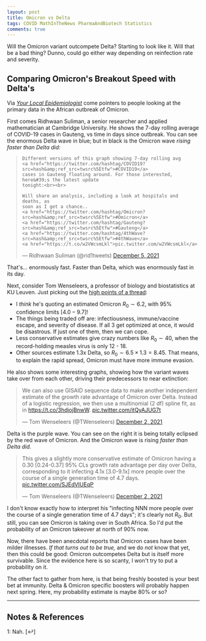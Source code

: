 ```yaml
---
layout: post
title: Omicron vs Delta
tags: COVID MathInTheNews PharmaAndBiotech Statistics
comments: true
---
```


Will the Omicron variant outcompete Delta?  Starting to look like it.  Will that be a bad
thing?  Dunno, could go either way depending on reinfection rate and severity.  

## Comparing Omicron's Breakout Speed with Delta's  

Via [_Your Local Epidemiologist_](https://yourlocalepidemiologist.substack.com/) come
pointers to people looking at the primary data in the African outbreak of Omicron.

First comes Ridhwaan Suliman, a senior researcher and applied mathematician at Cambridge
University.  He shows the 7-day rolling average of COVID-19 cases in Gauteng, vs time in
days since outbreak.  You can see the enormous Delta wave in blue; but in black is the
Omicron wave _rising faster than Delta did:_  

<blockquote class="twitter-tweet">
  <p lang="en" dir="ltr">

    Different versions of this graph showing 7-day rolling avg 
	<a href="https://twitter.com/hashtag/COVID19?src=hash&amp;ref_src=twsrc%5Etfw">#COVID19</a>
	cases in Gauteng floating around. For those interested, here&#39;s the latest update
	tonight:<br><br>

    Will share an analysis, including a look at hospitals and deaths, as
	soon as I get a chance..
    <a href="https://twitter.com/hashtag/Omicron?src=hash&amp;ref_src=twsrc%5Etfw">#Omicron</a>
	<a href="https://twitter.com/hashtag/Gauteng?src=hash&amp;ref_src=twsrc%5Etfw">#Gauteng</a>
	<a href="https://twitter.com/hashtag/4thWave?src=hash&amp;ref_src=twsrc%5Etfw">#4thWave</a>
	<a href="https://t.co/w2VWcsmLkl">pic.twitter.com/w2VWcsmLkl</a> 

  </p>&mdash; Ridhwaan Suliman (@rid1tweets) <a href="https://twitter.com/rid1tweets/status/1467597356061401089?ref_src=twsrc%5Etfw">December 5, 2021</a>
</blockquote>
<script async src="https://platform.twitter.com/widgets.js"></script>

That's&hellip; enormously fast.  Faster than Delta, which was enormously fast in its day.  

Next, consider Tom Wenseleers, a professor of biology and biostatistics at KU Leuven.
Just picking out the
[high points of a thread](https://twitter.com/TWenseleers/status/1466501989500653568):  

- I _think_ he's quoting an estimated Omicron $R_0 \sim 6.2$, with 95% confidence limits
  $[4.0 - 9.7]$!  
- The things being traded off are: infectiousness, immune/vaccine escape, and severity of
  disease.  If all 3 get optimized at once, it would be disastrous.  If just one of them,
  then we can cope.  
- Less conservative estimates give crazy numbers like $R_0 \sim 40$, when the
  record-holding measles virus is only 12 - 18.  
- Other sources estimate 1.3x Delta, so $R_0 \sim 6.5 \times 1.3 = 8.45$.  That means, to
  explain the rapid spread, Omicron must have more immune evasion.  
  
He also shows some interesting graphs, showing how the variant waves take over from each
other, driving their predecessors to near extinction:  

<blockquote class="twitter-tweet" data-conversation="none">
  <p lang="en" dir="ltr">
    We can also use GISAID sequence data to make another independent estimate of the
	growth rate advantage of Omicron over Delta. Instead of a logistic regression, we then
	use a multinomial (2 df) spline fit, as in 
	<a href="https://t.co/3hdjojBnwW">https://t.co/3hdjojBnwW</a>. 
    <a href="https://t.co/itQyAJUG7t">pic.twitter.com/itQyAJUG7t</a> 
  </p>&mdash; Tom Wenseleers (@TWenseleers) <a href="https://twitter.com/TWenseleers/status/1466502082886782976?ref_src=twsrc%5Etfw">December 2, 2021</a>
</blockquote>
<script async src="https://platform.twitter.com/widgets.js"></script>

Delta is the purple wave.  You can see on the right it is being totally eclipsed by the
red wave of Omicron.  And the Omicron wave is rising _faster than Delta did._  

<blockquote class="twitter-tweet" data-conversation="none">
  <p lang="en" dir="ltr">
    This gives a slightly more conservative estimate of Omicron having a 0.30 [0.24-0.37]
	95% CLs growth rate advantage per day over Delta, corresponding to it infecting 4.1x
	[3.0-9.1x] more people over the course of a single generation time of 4.7 days. 
    <a href="https://t.co/SJEdVIUEqP">pic.twitter.com/SJEdVIUEqP</a> 
  </p>&mdash; Tom Wenseleers (@TWenseleers) <a href="https://twitter.com/TWenseleers/status/1466502097537576967?ref_src=twsrc%5Etfw">December 2, 2021</a>
</blockquote>
<script async src="https://platform.twitter.com/widgets.js"></script>

I don't know exactly how to interpret his "infecting NNN more people over the course of a
single generation time of 4.7 days"; it's clearly not $R_0$.  But still, you can see
Omicron is taking over in South Africa.  So I'd put the probability of an Omicron takeover
at north of 90% now.  

Now, there have been anecdotal reports that Omicron cases have been milder illnesses.
_If that turns out to be true,_ and we do _not_ know that yet, then this could be good:
Omicron outcompetes Delta but is itself more survivable.  Since the evidence here is so
scanty, I won't try to put a probability on it.  

The other fact to gather from here, is that being freshly boosted is your best bet at
immunity.  Delta &amp; Omicron specific boosters will probably happen next spring.  Here,
my probability estimate is maybe 80% or so?  

---

## Notes &amp; References  

<!--
<sup id="fn1a">[[1]](#fn1)</sup>

<a id="fn1">1</a>: ***, ["***"](***), *** [↩](#fn1a)  

<a href="{{ site.baseurl }}/images/***"><img src="{{ site.baseurl }}/images/***" width="400" height="***" alt="***" title="***" style="float: right; margin: 3px 3px 3px 3px; border: 1px solid #000000;"></a>

<iframe width="400" height="224" src="***" allow="accelerometer; encrypted-media; gyroscope; picture-in-picture" allowfullscreen style="float: right; margin: 3px 3px 3px 3px; border: 1px solid #000000;"></iframe>
-->

<a id="fn1">1</a>: Nah. [↩]  
